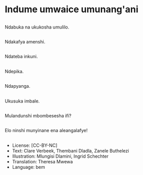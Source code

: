 # Indume umwaice umunang'ani

##
Ndabuka na ukukosha umulilo.

##
Ndakafya amenshi.

##
Ndateba inkuni.

##
Ndepika.

##
Ndapyanga.

##
Ukusuka imbale.

##
Mulandunshi mbombesesha ifi?

##
Elo ninshi munyinane ena aleangalafye!

##
* License: [CC-BY-NC]
* Text: Clare Verbeek, Thembani Dladla, Zanele Buthelezi
* Illustration: Mlungisi Dlamini, Ingrid Schechter
* Translation: Theresa Mwewa
* Language: bem
